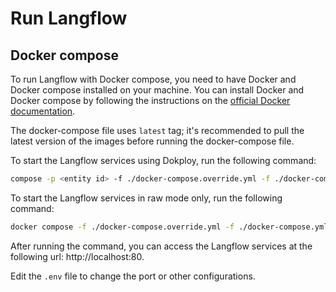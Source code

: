 # Run Langflow


## Docker compose
To run Langflow with Docker compose, you need to have Docker and Docker compose installed on your machine. You can install Docker and Docker compose by following the instructions on the [official Docker documentation](https://docs.docker.com/get-docker/).

The docker-compose file uses `latest` tag; it's recommended to pull the latest version of the images before running the docker-compose file.

To start the Langflow services using Dokploy, run the following command:

```bash
compose -p <entity id> -f ./docker-compose.override.yml -f ./docker-compose.yml up -d --build --remove-orphans
```

To start the Langflow services in raw mode only, run the following command:

```bash
docker compose -f ./docker-compose.override.yml -f ./docker-compose.yml up -d --build --remove-orphans
```

After running the command, you can access the Langflow services at the following url: http://localhost:80.

Edit the `.env` file to change the port or other configurations.